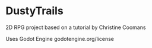 # DustyTrails
 2D RPG project based on a tutorial by Christine Coomans


Uses Godot Engine
godotengine.org/license
